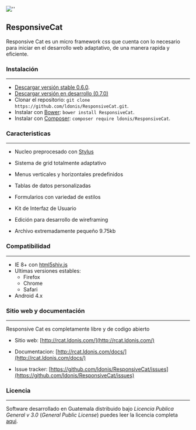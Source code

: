 ![''](http://rcat.ldonis.com/www/rcat.ldonis.com/Template/img/rcat.png "Responsive cat")

## ResponsiveCat
Responsive Cat es un micro framework css que cuenta con lo necesario para iniciar en el desarrollo web adaptativo, de una manera rapida y eficiente.

### Instalación
----------------
* [Descargar versión stable 0.6.0](https://github.com/ldonis/ResponsiveCat/archive/0.6.0.zip).
* [Descargar versión en desarrollo (0.7.0)](https://github.com/ldonis/ResponsiveCat/archive/master.zip)
* Clonar el repositorio: `git clone https://github.com/ldonis/ResponsiveCat.git`.
* Instalar con [Bower](http://bower.io): `bower install ResponsiveCat`.
* Instalar con [Composer](https://getcomposer.org): `composer require ldonis/ResponsiveCat`.

### Caracteristicas
---------------

* Nucleo preprocesado con [Stylus](https://learnboost.github.io/stylus/)

* Sistema de grid totalmente adaptativo

* Menus verticales y horizontales predefinidos

* Tablas de datos personalizadas

* Formularios con variedad de estilos

* Kit de Interfaz de Usuario

* Edición para desarrollo de wireframing

* Archivo extremadamente pequeño 9.75kb

### Compatibilidad
----------------------

* IE 8+ con [html5shiv.js](https://github.com/aFarkas/html5shiv)
* Ultimas versiones estables:
    + Firefox
    + Chrome
    + Safari
* Android 4.x

### Sitio web y documentación
----------------

Responsive Cat es completamente libre y de codigo abierto

* Sitio web: [http://rcat.ldonis.com/](http://rcat.ldonis.com/)

* Documentacion: [http://rcat.ldonis.com/docs/](http://rcat.ldonis.com/docs/)

* Issue tracker: [https://github.com/ldonis/ResponsiveCat/issues](https://github.com/ldonis/ResponsiveCat/issues)

### Licencia
----------------

Software desarrollado en Guatemala distribuido bajo *Licencia Publica General v 3.0* (*General Public License*)  puedes leer la licencia completa [aqui](https://github.com/ldonis/ResponsiveCat/blob/master/LICENSE).
